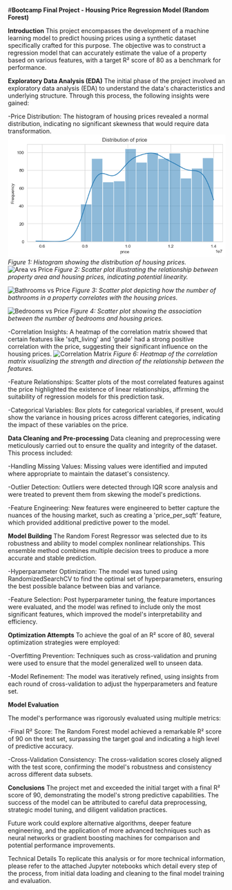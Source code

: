 #**Bootcamp Final Project - Housing Price Regression Model (Random Forest)**

**Introduction**
This project encompasses the development of a machine learning model to predict housing prices using a synthetic dataset specifically crafted for this purpose. The objective was to construct a regression model that can accurately estimate the value of a property based on various features, with a target R² score of 80 as a benchmark for performance.

**Exploratory Data Analysis (EDA)**
The initial phase of the project involved an exploratory data analysis (EDA) to understand the data's characteristics and underlying structure. Through this process, the following insights were gained:

-Price Distribution: The histogram of housing prices revealed a normal distribution, indicating no significant skewness that would require data transformation. ![Distribution of Price](/Images/distribution_of_price.png)
*Figure 1: Histogram showing the distribution of housing prices.*
![Area vs Price]((https://github.com/tomseeber/bootcamp_project_final/tree/main/Images))
*Figure 2: Scatter plot illustrating the relationship between property area and housing prices, indicating potential linearity.*

![Bathrooms vs Price]((https://github.com/tomseeber/bootcamp_project_final/tree/main/Images))
*Figure 3: Scatter plot depicting how the number of bathrooms in a property correlates with the housing prices.*

![Bedrooms vs Price]((https://github.com/tomseeber/bootcamp_project_final/tree/main/Images))
*Figure 4: Scatter plot showing the association between the number of bedrooms and housing prices.*

-Correlation Insights: A heatmap of the correlation matrix showed that certain features like 'sqft_living' and 'grade' had a strong positive correlation with the price, suggesting their significant influence on the housing prices.
![Correlation Matrix]((https://github.com/tomseeber/bootcamp_project_final/tree/main/Images/coorelation_matrix.png))
*Figure 6: Heatmap of the correlation matrix visualizing the strength and direction of the relationship between the features.*

-Feature Relationships: Scatter plots of the most correlated features against the price highlighted the existence of linear relationships, affirming the suitability of regression models for this prediction task.

-Categorical Variables: Box plots for categorical variables, if present, would show the variance in housing prices across different categories, indicating the impact of these variables on the price.

**Data Cleaning and Pre-processing**
Data cleaning and preprocessing were meticulously carried out to ensure the quality and integrity of the dataset. This process included:

-Handling Missing Values: Missing values were identified and imputed where appropriate to maintain the dataset's consistency.

-Outlier Detection: Outliers were detected through IQR score analysis and were treated to prevent them from skewing the model's predictions.

-Feature Engineering: New features were engineered to better capture the nuances of the housing market, such as creating a 'price_per_sqft' feature, which provided additional predictive power to the model.

**Model Building**
The Random Forest Regressor was selected due to its robustness and ability to model complex nonlinear relationships. This ensemble method combines multiple decision trees to produce a more accurate and stable prediction.

-Hyperparameter Optimization: The model was tuned using RandomizedSearchCV to find the optimal set of hyperparameters, ensuring the best possible balance between bias and variance.

-Feature Selection: Post hyperparameter tuning, the feature importances were evaluated, and the model was refined to include only the most significant features, which improved the model's interpretability and efficiency.

**Optimization Attempts**
To achieve the goal of an R² score of 80, several optimization strategies were employed:

-Overfitting Prevention: Techniques such as cross-validation and pruning were used to ensure that the model generalized well to unseen data.

-Model Refinement: The model was iteratively refined, using insights from each round of cross-validation to adjust the hyperparameters and feature set.

**Model Evaluation**

The model's performance was rigorously evaluated using multiple metrics:

-Final R² Score: The Random Forest model achieved a remarkable R² score of 90 on the test set, surpassing the target goal and indicating a high level of predictive accuracy.

-Cross-Validation Consistency: The cross-validation scores closely aligned with the test score, confirming the model's robustness and consistency across different data subsets.

**Conclusions**
The project met and exceeded the initial target with a final R² score of 90, demonstrating the model's strong predictive capabilities. The success of the model can be attributed to careful data preprocessing, strategic model tuning, and diligent validation practices.

Future work could explore alternative algorithms, deeper feature engineering, and the application of more advanced techniques such as neural networks or gradient boosting machines for comparison and potential performance improvements.

Technical Details
To replicate this analysis or for more technical information, please refer to the attached Jupyter notebooks which detail every step of the process, from initial data loading and cleaning to the final model training and evaluation.

